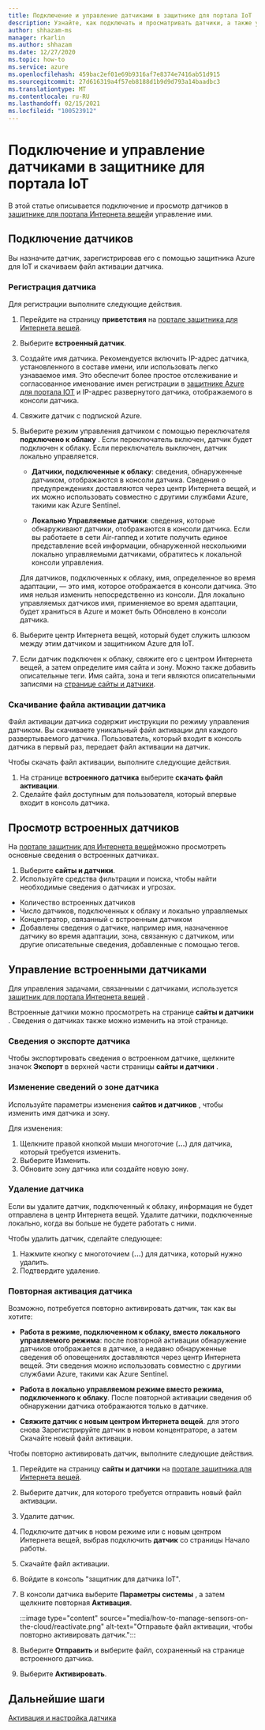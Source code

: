 ```yaml
---
title: Подключение и управление датчиками в защитнике для портала IoT
description: Узнайте, как подключать и просматривать датчики, а также управлять ими в защитнике для портала IoT.
author: shhazam-ms
manager: rkarlin
ms.author: shhazam
ms.date: 12/27/2020
ms.topic: how-to
ms.service: azure
ms.openlocfilehash: 459bac2ef01e69b9316af7e8374e7416ab51d915
ms.sourcegitcommit: 27d616319a4f57eb8188d1b9d9d793a14baadbc3
ms.translationtype: MT
ms.contentlocale: ru-RU
ms.lasthandoff: 02/15/2021
ms.locfileid: "100523912"
---
```

# <a name="onboard-and-manage-sensors-in-the-defender-for-iot-portal"></a>Подключение и управление датчиками в защитнике для портала IoT

В этой статье описывается подключение и просмотр датчиков в [защитнике для портала Интернета вещей](https://portal.azure.com/#blade/Microsoft_Azure_IoT_Defender/IoTDefenderDashboard/Getting_Started)и управление ими.

## <a name="onboard-sensors"></a>Подключение датчиков

Вы назначите датчик, зарегистрировав его с помощью защитника Azure для IoT и скачиваем файл активации датчика.

### <a name="register-the-sensor"></a>Регистрация датчика

Для регистрации выполните следующие действия.

1. Перейдите на страницу **приветствия** на [портале защитника для Интернета вещей](https://portal.azure.com/#blade/Microsoft_Azure_IoT_Defender/IoTDefenderDashboard/Getting_Started).
1. Выберите **встроенный датчик**.
1. Создайте имя датчика. Рекомендуется включить IP-адрес датчика, установленного в составе имени, или использовать легко узнаваемое имя. Это обеспечит более простое отслеживание и согласованное именование имен регистрации в [защитнике Azure для портала IOT](https://portal.azure.com/#blade/Microsoft_Azure_IoT_Defender/IoTDefenderDashboard/Getting_Started) и IP-адрес развернутого датчика, отображаемого в консоли датчика.
1. Свяжите датчик с подпиской Azure.
1. Выберите режим управления датчиком с помощью переключателя **подключено к облаку** . Если переключатель включен, датчик будет подключен к облаку. Если переключатель выключен, датчик локально управляется.

   - **Датчики, подключенные к облаку**: сведения, обнаруженные датчиком, отображаются в консоли датчика. Сведения о предупреждениях доставляются через центр Интернета вещей, и их можно использовать совместно с другими службами Azure, такими как Azure Sentinel.

   - **Локально Управляемые датчики**: сведения, которые обнаруживают датчики, отображаются в консоли датчика. Если вы работаете в сети Air-гаппед и хотите получить единое представление всей информации, обнаруженной несколькими локально управляемыми датчиками, обратитесь к локальной консоли управления.

   Для датчиков, подключенных к облаку, имя, определенное во время адаптации, — это имя, которое отображается в консоли датчика. Это имя нельзя изменить непосредственно из консоли. Для локально управляемых датчиков имя, применяемое во время адаптации, будет храниться в Azure и может быть Обновлено в консоли датчика.

1. Выберите центр Интернета вещей, который будет служить шлюзом между этим датчиком и защитником Azure для IoT.
1. Если датчик подключен к облаку, свяжите его с центром Интернета вещей, а затем определите имя сайта и зону. Можно также добавить описательные теги. Имя сайта, зона и теги являются описательными записями на [странице сайты и датчики](#view-onboarded-sensors).

### <a name="download-the-sensor-activation-file"></a>Скачивание файла активации датчика

Файл активации датчика содержит инструкции по режиму управления датчиком. Вы скачиваете уникальный файл активации для каждого развертываемого датчика. Пользователь, который входит в консоль датчика в первый раз, передает файл активации на датчик.

Чтобы скачать файл активации, выполните следующие действия.

1. На странице **встроенного датчика** выберите **скачать файл активации**.
1. Сделайте файл доступным для пользователя, который впервые входит в консоль датчика.

## <a name="view-onboarded-sensors"></a>Просмотр встроенных датчиков

На [портале защитник для Интернета вещей](https://portal.azure.com/#blade/Microsoft_Azure_IoT_Defender/IoTDefenderDashboard/Getting_Started)можно просмотреть основные сведения о встроенных датчиках.

1. Выберите **сайты и датчики**.
1. Используйте средства фильтрации и поиска, чтобы найти необходимые сведения о датчиках и угрозах.

- Количество встроенных датчиков
- Число датчиков, подключенных к облаку и локально управляемых
- Концентратор, связанный с встроенным датчиком
- Добавлены сведения о датчике, например имя, назначенное датчику во время адаптации, зона, связанную с датчиком, или другие описательные сведения, добавленные с помощью тегов.

## <a name="manage-onboarded-sensors"></a>Управление встроенными датчиками

Для управления задачами, связанными с датчиками, используется [защитник для портала Интернета вещей](https://portal.azure.com/#blade/Microsoft_Azure_IoT_Defender/IoTDefenderDashboard/Getting_Started) .

Встроенные датчики можно просмотреть на странице **сайты и датчики** . Сведения о датчиках также можно изменить на этой странице.

### <a name="export-sensor-details"></a>Сведения о экспорте датчика

Чтобы экспортировать сведения о встроенном датчике, щелкните значок **Экспорт** в верхней части страницы **сайты и датчики** .

### <a name="edit-sensor-zone-details"></a>Изменение сведений о зоне датчика

Используйте параметры изменения **сайтов и датчиков** , чтобы изменить имя датчика и зону.

Для изменения:

1. Щелкните правой кнопкой мыши многоточие (**...**) для датчика, который требуется изменить.
1. Выберите Изменить.
1. Обновите зону датчика или создайте новую зону.

### <a name="delete-a-sensor"></a>Удаление датчика

Если вы удалите датчик, подключенный к облаку, информация не будет отправлена в центр Интернета вещей. Удалите датчики, подключенные локально, когда вы больше не будете работать с ними.

Чтобы удалить датчик, сделайте следующее:

1. Нажмите кнопку с многоточием (**...**) для датчика, который нужно удалить.
1. Подтвердите удаление.

### <a name="reactivate-a-sensor"></a>Повторная активация датчика 

Возможно, потребуется повторно активировать датчик, так как вы хотите:

- **Работа в режиме, подключенном к облаку, вместо локального управляемого режима**: после повторной активации обнаружение датчиков отображается в датчике, а недавно обнаруженные сведения об оповещениях доставляются через центр Интернета вещей. Эти сведения можно использовать совместно с другими службами Azure, такими как Azure Sentinel.

- **Работа в локально управляемом режиме вместо режима, подключенного к облаку**. После повторной активации сведения об обнаружении датчика отображаются только в датчике.

- **Свяжите датчик с новым центром Интернета вещей**. для этого снова Зарегистрируйте датчик в новом концентраторе, а затем Скачайте новый файл активации.

Чтобы повторно активировать датчик, выполните следующие действия.

1. Перейдите на страницу **сайты и датчики** на [портале защитника для Интернета вещей](https://portal.azure.com/#blade/Microsoft_Azure_IoT_Defender/IoTDefenderDashboard/Getting_Started).

2. Выберите датчик, для которого требуется отправить новый файл активации.

3. Удалите датчик.

4. Подключите датчик в новом режиме или с новым центром Интернета вещей, выбрав подключить **датчик** со страницы Начало работы.

5. Скачайте файл активации.

1. Войдите в консоль "защитник для датчика IoT".

7. В консоли датчика выберите **Параметры системы** , а затем щелкните повторная **Активация**.

   :::image type="content" source="media/how-to-manage-sensors-on-the-cloud/reactivate.png" alt-text="Отправьте файл активации, чтобы повторно активировать датчик.":::

8. Выберите **Отправить** и выберите файл, сохраненный на странице встроенного датчика.

9. Выберите **Активировать**.

## <a name="next-steps"></a>Дальнейшие шаги

[Активация и настройка датчика](how-to-activate-and-set-up-your-sensor.md)
